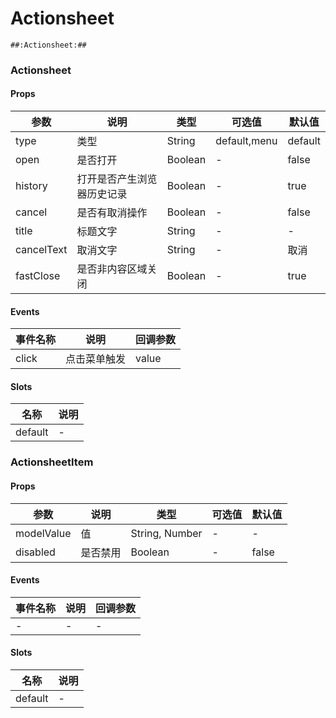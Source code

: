 # Actionsheet

```
##:Actionsheet:##
```

### Actionsheet
#### Props
| 参数      | 说明    | 类型      | 可选值       | 默认值   |
|---------- |-------- |---------- |------------- |--------- |
| type     | 类型   | String  |   default,menu       |    default    |
| open     | 是否打开   | Boolean  |   -       |    false    |
| history     | 打开是否产生浏览器历史记录   | Boolean  |   -       |    true    |
| cancel     | 是否有取消操作   | Boolean  |   -       |    false    |
| title     | 标题文字   | String  |   -       |    -    |
| cancelText     | 取消文字   | String  |   -       |    取消    |
| fastClose     | 是否非内容区域关闭   | Boolean  |   -       |    true    |

#### Events
| 事件名称 | 说明 | 回调参数 |
|---------|--------|---------|
| click | 点击菜单触发 | value |

#### Slots
| 名称 | 说明 | 
|---------|--------|
| default | - |

### ActionsheetItem
#### Props
| 参数      | 说明    | 类型      | 可选值       | 默认值   |
|---------- |-------- |---------- |------------- |--------- |
| modelValue     | 值   | String, Number  |   -       |    -    |
| disabled     | 是否禁用   | Boolean  |   -       |    false    |

#### Events
| 事件名称 | 说明 | 回调参数 |
|---------|--------|---------|
| - | - | - |

#### Slots
| 名称 | 说明 | 
|---------|--------|
| default | - |